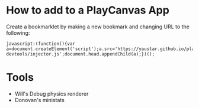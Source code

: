 # How to add to a PlayCanvas App

Create a bookmarklet by making a new bookmark and changing URL to the following:
```
javascript:(function(){var a=document.createElement('script');a.src='https://yaustar.github.io/playcanvas-devtools/injector.js';document.head.appendChild(a);})();
```

# Tools

* Will's Debug physics renderer
* Donovan's ministats